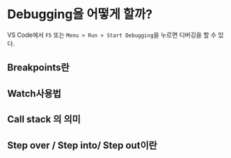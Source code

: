 # Debugging을 어떻게 할까?
VS Code에서 `F5` 또는 `Menu > Run > Start Debugging`을 누르면 디버깅을 할 수 있다.
## Breakpoints란


## Watch사용법


## Call stack 의 의미


## Step over / Step into/ Step out이란